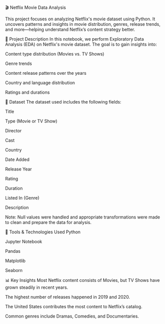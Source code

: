 🎬 Netflix Movie Data Analysis

This project focuses on analyzing Netflix's movie dataset using Python. It uncovers patterns and insights in movie distribution, genres, release trends, and more—helping understand Netflix’s content strategy better.

📌 Project Description
In this notebook, we perform Exploratory Data Analysis (EDA) on Netflix's movie dataset. The goal is to gain insights into:

Content type distribution (Movies vs. TV Shows)

Genre trends

Content release patterns over the years

Country and language distribution

Ratings and durations

📁 Dataset
The dataset used includes the following fields:

Title

Type (Movie or TV Show)

Director

Cast

Country

Date Added

Release Year

Rating

Duration

Listed In (Genre)

Description

Note: Null values were handled and appropriate transformations were made to clean and prepare the data for analysis.

🧰 Tools & Technologies Used
Python

Jupyter Notebook

Pandas

Matplotlib

Seaborn

📊 Key Insights
Most Netflix content consists of Movies, but TV Shows have grown steadily in recent years.

The highest number of releases happened in 2019 and 2020.

The United States contributes the most content to Netflix’s catalog.

Common genres include Dramas, Comedies, and Documentaries.
